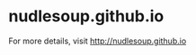 # nudlesoup.github.io

For more details, visit <a href="http://nudlesoup.github.io">http://nudlesoup.github.io</a>
